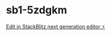 # sb1-5zdgkm

[Edit in StackBlitz next generation editor ⚡️](https://stackblitz.com/~/github.com/toniodz/sb1-5zdgkm)